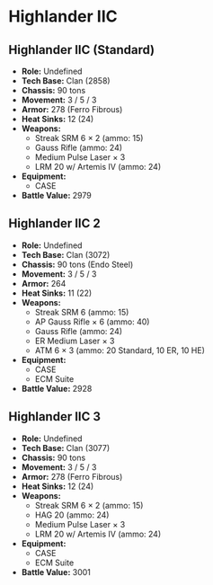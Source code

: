 # Highlander IIC
## Highlander IIC (Standard)
- **Role:** Undefined
- **Tech Base:** Clan (2858)
- **Chassis:** 90 tons
- **Movement:** 3 / 5 / 3
- **Armor:** 278 (Ferro Fibrous)
- **Heat Sinks:** 12 (24)
- **Weapons:**
  - Streak SRM 6 × 2 (ammo: 15)
  - Gauss Rifle (ammo: 24)
  - Medium Pulse Laser × 3
  - LRM 20 w/ Artemis IV (ammo: 24)
- **Equipment:**
  - CASE
- **Battle Value:** 2979

## Highlander IIC 2
- **Role:** Undefined
- **Tech Base:** Clan (3072)
- **Chassis:** 90 tons (Endo Steel)
- **Movement:** 3 / 5 / 3
- **Armor:** 264
- **Heat Sinks:** 11 (22)
- **Weapons:**
  - Streak SRM 6 (ammo: 15)
  - AP Gauss Rifle × 6 (ammo: 40)
  - Gauss Rifle (ammo: 24)
  - ER Medium Laser × 3
  - ATM 6 × 3 (ammo: 20 Standard, 10 ER, 10 HE)
- **Equipment:**
  - CASE
  - ECM Suite
- **Battle Value:** 2928

## Highlander IIC 3
- **Role:** Undefined
- **Tech Base:** Clan (3077)
- **Chassis:** 90 tons
- **Movement:** 3 / 5 / 3
- **Armor:** 278 (Ferro Fibrous)
- **Heat Sinks:** 12 (24)
- **Weapons:**
  - Streak SRM 6 × 2 (ammo: 15)
  - HAG 20 (ammo: 24)
  - Medium Pulse Laser × 3
  - LRM 20 w/ Artemis IV (ammo: 24)
- **Equipment:**
  - CASE
  - ECM Suite
- **Battle Value:** 3001

